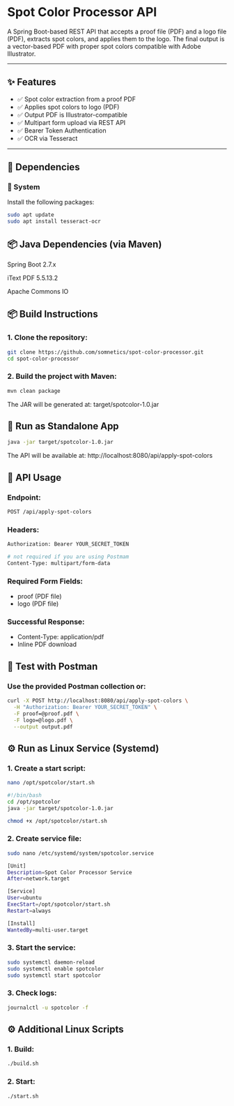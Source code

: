 # Spot Color Processor API

A Spring Boot-based REST API that accepts a proof file (PDF) and a logo file (PDF), extracts spot colors, and applies them to the logo. The final output is a vector-based PDF with proper spot colors compatible with Adobe Illustrator.

---

## ✨ Features

- ✅ Spot color extraction from a proof PDF
- ✅ Applies spot colors to logo (PDF)
- ✅ Output PDF is Illustrator-compatible
- ✅ Multipart form upload via REST API
- ✅ Bearer Token Authentication
- ✅ OCR via Tesseract

---

## 🔧 Dependencies

### 🧱 System

Install the following packages:

```bash
sudo apt update
sudo apt install tesseract-ocr
```

## 📦 Java Dependencies (via Maven)

Spring Boot 2.7.x

iText PDF 5.5.13.2

Apache Commons IO

## 📦 Build Instructions

### 1. Clone the repository:
```bash
git clone https://github.com/somnetics/spot-color-processor.git
cd spot-color-processor
```

### 2. Build the project with Maven:
```bash
mvn clean package
```

The JAR will be generated at: target/spotcolor-1.0.jar

## 🚀 Run as Standalone App
```bash
java -jar target/spotcolor-1.0.jar
```

The API will be available at: http://localhost:8080/api/apply-spot-colors


## 🔐 API Usage
### Endpoint:

```bash
POST /api/apply-spot-colors
```

### Headers:
```bash
Authorization: Bearer YOUR_SECRET_TOKEN

# not required if you are using Postmam
Content-Type: multipart/form-data 
```

### Required Form Fields:
- proof (PDF file)
- logo (PDF file)

### Successful Response:
- Content-Type: application/pdf
- Inline PDF download

## 🧪 Test with Postman
### Use the provided Postman collection or:
```bash
curl -X POST http://localhost:8080/api/apply-spot-colors \
  -H "Authorization: Bearer YOUR_SECRET_TOKEN" \
  -F proof=@proof.pdf \
  -F logo=@logo.pdf \
  --output output.pdf
```

## ⚙️ Run as Linux Service (Systemd)
### 1. Create a start script:
```bash
nano /opt/spotcolor/start.sh
```

```bash
#!/bin/bash
cd /opt/spotcolor
java -jar target/spotcolor-1.0.jar
```

```bash
chmod +x /opt/spotcolor/start.sh
```

### 2. Create service file:
```bash
sudo nano /etc/systemd/system/spotcolor.service
```
```bash
[Unit]
Description=Spot Color Processor Service
After=network.target

[Service]
User=ubuntu
ExecStart=/opt/spotcolor/start.sh
Restart=always

[Install]
WantedBy=multi-user.target
```

### 3. Start the service:
```bash
sudo systemctl daemon-reload
sudo systemctl enable spotcolor
sudo systemctl start spotcolor
```

### 3. Check logs:
```bash
journalctl -u spotcolor -f
```

## ⚙️ Additional Linux Scripts
### 1. Build:
```bash
./build.sh
```

### 2. Start:
```bash
./start.sh
```